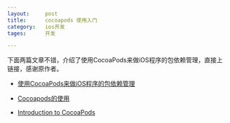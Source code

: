 ```yaml
---
layout: 	post
title:		cocoapods 使用入门
category:	ios开发
tages:		开发

---
```


下面两篇文章不错，介绍了使用CocoaPods来做iOS程序的包依赖管理，直接上链接，感谢原作者。

+	[使用CocoaPods来做iOS程序的包依赖管理](http://blog.devtang.com/blog/2012/12/02/use-cocoapod-to-manage-ios-lib-dependency/)

+	[Cocoapods的使用](http://blog.csdn.net/xinruiios/article/details/8950885)

+	[Introduction to CocoaPods](http://www.raywenderlich.com/12139/introduction-to-cocoapods)